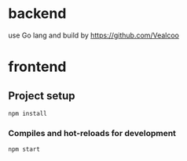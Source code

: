 # backend
use Go lang and build by https://github.com/Vealcoo

# frontend

## Project setup
```
npm install
```

### Compiles and hot-reloads for development
```
npm start
```

